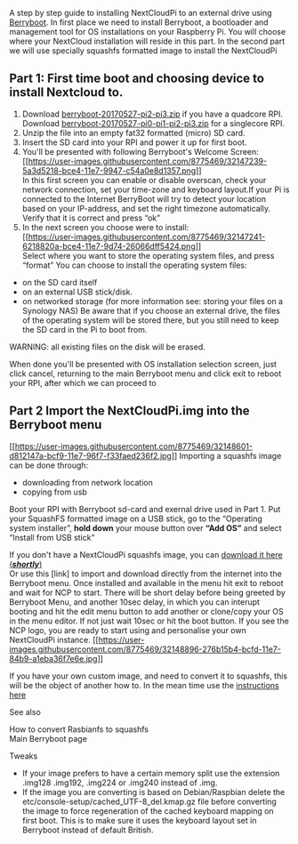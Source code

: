 A step by step guide to installing NextCloudPi to an external drive using [Berryboot](https://github.com/maxnet/berryboot).
In first place we need to install Berryboot, a bootloader and management tool for OS installations on your Raspberry Pi. You will choose where your NextCloud installation will reside in this part.  In the second part we will use specially squashfs formatted image to install the NextCloudPi

## Part 1: First time boot and choosing device to install Nextcloud to.

1. Download [berryboot-20170527-pi2-pi3.zip](http://downloads.sourceforge.net/project/berryboot/berryboot-20170527-pi2-pi3.zip) if you have a quadcore RPI. Download [berryboot-20170527-pi0-pi1-pi2-pi3.zip](http://downloads.sourceforge.net/project/berryboot/berryboot-20170527-pi0-pi1-pi2-pi3.zip) for a singlecore RPI.
2. Unzip the file into an empty fat32 formatted (micro) SD card.
3. Insert the SD card into your RPI and power it up for first boot.
4. You'll be presented with following Berryboot's Welcome Screen:
[[https://user-images.githubusercontent.com/8775469/32147239-5a3d5218-bce4-11e7-9947-c54a0e8d1357.png]]   
In this first screen you can enable or disable overscan, check your network connection, set your time-zone and keyboard layout.If your Pi is connected to the Internet BerryBoot will try to detect your location based on your IP-address, and set the right timezone automatically. Verify that it is correct and press “ok”
5. In the next screen you choose were to install:  
[[https://user-images.githubusercontent.com/8775469/32147241-6218820a-bce4-11e7-9d74-26066dff5424.png]]   
Select where you want to store the operating system files, and press “format”
You can choose to install the operating system files: 
- on the SD card itself
- on an external USB stick/disk.
- on networked storage (for more information see: storing your files on a Synology NAS)
Be aware that if you choose an external drive, the files of the operating system will be stored there, but you still need to keep the SD card in the Pi to boot from.

WARNING: all existing files on the disk will be erased.

When done you'll be presented with OS installation selection screen, just click cancel, returning to the main Berryboot menu and click exit to reboot your RPI, after which we can proceed to

## Part 2 Import the NextCloudPi.img into the Berryboot menu
[[https://user-images.githubusercontent.com/8775469/32148601-d812147a-bcf9-11e7-96f7-f33faed236f2.jpg]]
Importing a squashfs image can be done through:
- downloading from network location
- copying from usb

Boot your RPI with Berryboot sd-card and exernal drive used in Part 1.
Put your SquashFS formatted image on a USB stick, go to the “Operating system installer”, **hold down** your mouse button over **“Add OS”** and select “Install from USB stick” 

If you don't have a NextCloudPi squashfs image, you can [download it here (__*shortly*__)](https://ownyourbits.com/2017/02/13/nextcloud-ready-raspberry-pi-image/)  
Or use this [link] to import and download directly from the internet into the Berryboot menu.
Once installed and available in the menu hit exit to reboot and wait for NCP to start. 
There will be short delay before being greeted by Berryboot Menu, and another 10sec delay, in which you can interupt booting and hit the edit menu button to add another or clone/copy your OS in the menu editor. If not just wait 10sec or hit the boot button. If you see the NCP logo, you are ready to start using and personalise your own NextCloudPi instance.
[[https://user-images.githubusercontent.com/8775469/32148896-276b15b4-bcfd-11e7-84b9-a1eba36f7e6e.jpg]]

If you have your own custom image, and need to convert it to squashfs, this will be the object of another how to. In the mean time use the [instructions here](http://www.berryterminal.com/doku.php/berryboot/adding_custom_distributions)

See also

How to convert Rasbianfs to squashfs  
Main Berryboot page  

Tweaks
- If your image prefers to have a certain memory split use the extension .img128 .img192, .img224 or .img240 instead of .img.
- If the image you are converting is based on Debian/Raspbian delete the etc/console-setup/cached_UTF-8_del.kmap.gz file before converting the image to force regeneration of the cached keyboard mapping on first boot. This is to make sure it uses the keyboard layout set in Berryboot instead of default British.
